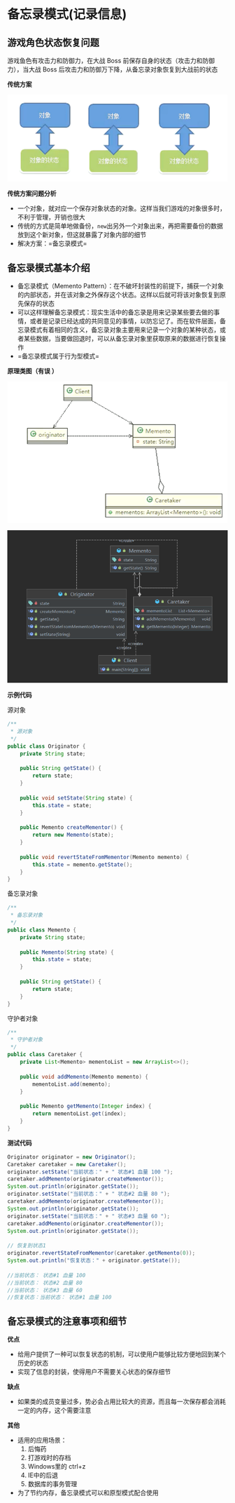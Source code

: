 # 备忘录模式(记录信息)

## 游戏角色状态恢复问题

游戏鱼色有攻击力和防御力，在大战 Boss 前保存自身的状态（攻击力和防御力），当大战 Boss 后攻击力和防御万下降，从备忘录对象恢复到大战前的状态

**传统方案**

![1683970161077](image/23-05-10-备忘录模式/1683970161077.png)

**传统方案问题分析**

* 一个对象，就对应一个保存对象状态的对象。这样当我们游戏的对象很多时，不利于管理，开销也很大
* 传统的方式是简单地做备份，`new`出另外一个对象出来，再把需要备份的数据放到这个新对象，但这就暴露了对象内部的细节
* 解决方案：=备忘录模式=

## 备忘录模式基本介绍

* 备忘录模式（Memento Pattern）：在不破坏封装性的前提下，捕获一个对象的内部状态，并在该对象之外保存这个状态。这样以后就可将该对象恢复到原先保存的状态
* 可以这样理解备忘录模式：现实生活中的备忘录是用来记录某些要去做的事情，或者是记录已经达成的共同意见的事情，以防忘记了。而在软件层面，备忘录模式有着相同的含义，备忘录对象主要用来记录一个对象的某种状态，或者某些数据，当要做回退时，可以从备忘录对象里获取原来的数据进行恢复操作
* =备忘录模式属于行为型模式=

**原理类图（有误 ）**

![1683970167485](image/23-05-10-备忘录模式/1683970167485.png)

![1683970173957](image/23-05-10-备忘录模式/1683970173957.png)

**示例代码**

源对象

```java
/**
 * 源对象
 */
public class Originator {
    private String state;

    public String getState() {
        return state;
    }

    public void setState(String state) {
        this.state = state;
    }

    public Memento createMementor() {
        return new Memento(state);
    }

    public void revertStateFromMementor(Memento memento) {
        this.state = memento.getState();
    }
}
```

备忘录对象

```java
/**
 * 备忘录对象
 */
public class Memento {
    private String state;

    public Memento(String state) {
        this.state = state;
    }

    public String getState() {
        return state;
    }
}
```

守护者对象

```java
/**
 * 守护者对象
 */
public class Caretaker {
    private List<Memento> mementoList = new ArrayList<>();

    public void addMemento(Memento memento) {
        mementoList.add(memento);
    }

    public Memento getMemento(Integer index) {
        return mementoList.get(index);
    }
}
```

**测试代码**

```java
Originator originator = new Originator();
Caretaker caretaker = new Caretaker();
originator.setState("当前状态：" + " 状态#1 血量 100 ");
caretaker.addMemento(originator.createMementor());
System.out.println(originator.getState());
originator.setState("当前状态：" + " 状态#2 血量 80 ");
caretaker.addMemento(originator.createMementor());
System.out.println(originator.getState());
originator.setState("当前状态：" + " 状态#3 血量 60 ");
caretaker.addMemento(originator.createMementor());
System.out.println(originator.getState());

// 恢复到状态1
originator.revertStateFromMementor(caretaker.getMemento(0));
System.out.println("恢复状态：" + originator.getState());

//当前状态： 状态#1 血量 100
//当前状态： 状态#2 血量 80
//当前状态： 状态#3 血量 60
//恢复状态：当前状态： 状态#1 血量 100
```

## 备忘录模式的注意事项和细节

**优点**

* 给用户提供了一种可以恢复状态的机制，可以使用户能够比较方便地回到某个历史的状态
* 实现了信息的封装，使得用户不需要关心状态的保存细节

**缺点**

* 如果类的成员变量过多，势必会占用比较大的资源，而且每一次保存都会消耗一定的内存，这个需要注意

**其他**

* 适用的应用场景：
  1. 后悔药
  2. 打游戏时的存档
  3. Windows里的 ctrl+z
  4. IE中的后退
  5. 数据库的事务管理
* 为了节约内存，备忘录模式可以和原型模式配合使用
